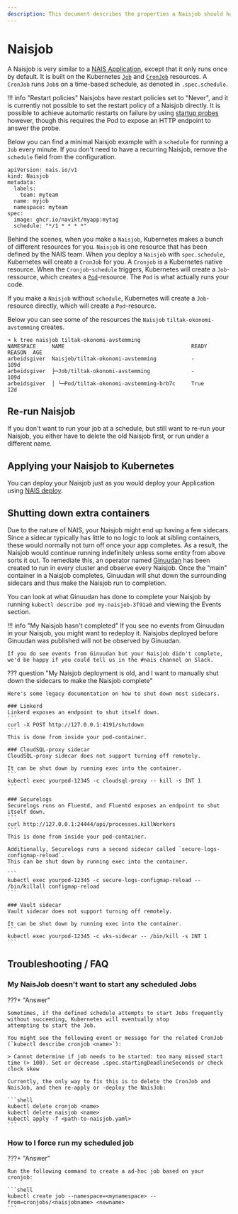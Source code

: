 ```yaml
---
description: This document describes the properties a Naisjob should have.
---
```


# Naisjob

A Naisjob is very similar to a [NAIS Application](../nais-application/good-practices.md), except that it only runs once by default.
It is built on the Kubernetes [`Job`](https://kubernetes.io/docs/concepts/workloads/controllers/job/) and [`CronJob`](https://kubernetes.io/docs/concepts/workloads/controllers/cron-jobs/) resources.
A `CronJob` runs `Job`s on a time-based schedule, as denoted in `.spec.schedule`.

!!! info "Restart policies"
    Naisjobs have restart policies set to "Never", and it is currently not possible to set the restart policy of a Naisjob directly.
    It is possible to achieve automatic restarts on failure by using [startup probes](reference/#startup) however, though this requires the Pod to expose an HTTP endpoint to answer the probe.

Below you can find a minimal Naisjob example with a `schedule` for running a `Job` every minute.
If you don't need to have a recurring Naisjob, remove the `schedule` field from the configuration.
```
apiVersion: nais.io/v1
kind: Naisjob
metadata:
  labels:
    team: myteam
  name: myjob
  namespace: myteam
spec:
  image: ghcr.io/navikt/myapp:mytag
  schedule: "*/1 * * * *"
```

Behind the scenes, when you make a `Naisjob`, Kubernetes makes a bunch of different resources for you.
`Naisjob` is one resource that has been defined by the NAIS team.
When you deploy a `Naisjob` with `spec.schedule`, Kubernetes will create a `CronJob` for you.
A `Cronjob` is a Kubernetes native resource.
When the `Cronjob`-`schedule` triggers, Kubernetes will create a `Job`-ressource, which creates a [`Pod`](https://kubernetes.io/docs/concepts/workloads/pods/)-resource.
The `Pod` is what actually runs your code.

If you make a `Naisjob` without `schedule`, Kubernetes will create a `Job`-resource directly, which will create a `Pod`-resource.

Below you can see some of the resources the `Naisjob` `tiltak-okonomi-avstemming` creates.
```
➜ k tree naisjob tiltak-okonomi-avstemming
NAMESPACE     NAME                                        READY  REASON  AGE
arbeidsgiver  Naisjob/tiltak-okonomi-avstemming           -              109d
arbeidsgiver  ├─Job/tiltak-okonomi-avstemming             -              109d
arbeidsgiver  │ └─Pod/tiltak-okonomi-avstemming-brb7c     True           12d
```

## Re-run Naisjob
If you don't want to run your job at a schedule, but still want to re-run your Naisjob, you either have to delete the old Naisjob first, or run under a different name.

## Applying your Naisjob to Kubernetes
You can deploy your Naisjob just as you would deploy your Application using [NAIS deploy](../deployment/README.md).

## Shutting down extra containers
Due to the nature of NAIS, your Naisjob might end up having a few sidecars.
Since a sidecar typically has little to no logic to look at sibling containers, these would normally not turn off once your app completes. 
As a result, the Naisjob would continue running indefinitely unless some entity from above sorts it out.
To remediate this, an operator named [Ginuudan](https://github.com/nais/ginuudan) has been created to run in every cluster and observe every Naisjob.
Once the "main" container in a Naisjob completes, Ginuudan will shut down the surrounding sidecars and thus make the Naisjob run to completion.

You can look at what Ginuudan has done to complete your Naisjob by running `kubectl describe pod my-naisjob-3f91a0` and viewing the Events section.

!!! info "My Naisjob hasn't completed"
    If you see no events from Ginuudan in your Naisjob, you might want to redeploy it.
    Naisjobs deployed before Ginuudan was published will not be observed by Ginuudan.

    If you do see events from Ginuudan but your Naisjob didn't complete, we'd be happy if you could tell us in the #nais channel on Slack.

??? question "My Naisjob deployment is old, and I want to manually shut down the sidecars to make the Naisjob complete"

    Here's some legacy documentation on how to shut down most sidecars.

    ### Linkerd
    Linkerd exposes an endpoint to shut itself down.
    ```
    curl -X POST http://127.0.0.1:4191/shutdown
    ```
    This is done from inside your pod-container.

    ### CloudSQL-proxy sidecar
    CloudSQL-proxy sidecar does not support turning off remotely.

    It can be shut down by running exec into the container.
    ```
    kubectl exec yourpod-12345 -c cloudsql-proxy -- kill -s INT 1
    ```

    ### Securelogs
    Securelogs runs on Fluentd, and Fluentd exposes an endpoint to shut itself down.
    ```
    curl http://127.0.0.1:24444/api/processes.killWorkers
    ```
    This is done from inside your pod-container.

    Additionally, Securelogs runs a second sidecar called `secure-logs-configmap-reload`.
    This can be shut down by running exec into the container.

    ```
    kubectl exec yourpod-12345 -c secure-logs-configmap-reload -- /bin/killall configmap-reload
    ```

    ### Vault sidecar
    Vault sidecar does not support turning off remotely.

    It can be shut down by running exec into the container.
    ```
    kubectl exec yourpod-12345 -c vks-sidecar -- /bin/kill -s INT 1
    ```

## Troubleshooting / FAQ


### My NaisJob doesn't want to start any scheduled Jobs

???+ "Answer"

    Sometimes, if the defined schedule attempts to start Jobs frequently without succeeding, Kubernetes will eventually stop
    attempting to start the Job.

    You might see the following event or message for the related CronJob (`kubectl describe cronjob <name>`):

    > Cannot determine if job needs to be started: too many missed start time (> 100). Set or decrease .spec.startingDeadlineSeconds or check clock skew

    Currently, the only way to fix this is to delete the CronJob and NaisJob, and then re-apply or -deploy the NaisJob:

    ```shell
    kubectl delete cronjob <name>
    kubectl delete naisjob <name>
    kubectl apply -f <path-to-naisjob.yaml>
    ```

### How to I force run my scheduled job

???+ "Answer"

    Run the following command to create a ad-hoc job based on your cronjob:

    ```shell
    kubectl create job --namespace=<mynamespace> --from=cronjobs/<naisjobname> <newname>
    ```

